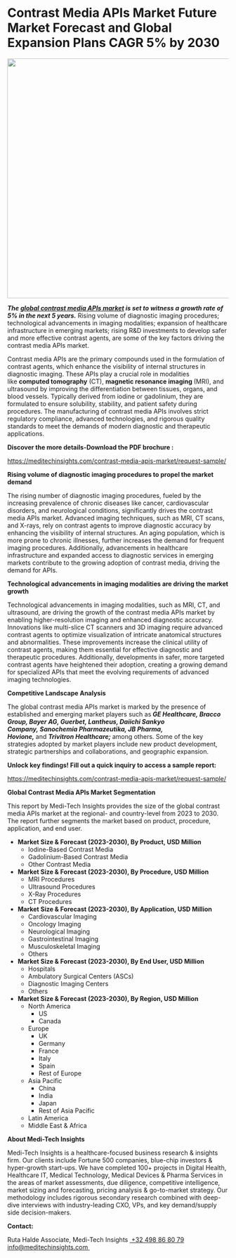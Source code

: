 <H1> Contrast Media APIs Market Future Market Forecast and Global Expansion Plans CAGR 5% by 2030  </H1>
<img class="alignnone size-full wp-image-1467" src="http://dailyinvestorhub.com/wp-content/uploads/2025/03/Contrast-Media-APIs-Market.png" alt="" width="907" height="546" />

<strong><em>The </em></strong><a href="https://meditechinsights.com/contrast-media-apis-market/"><strong><em>global contrast media APIs market</em></strong></a><strong><em> is set to witness a growth rate of 5% in the next 5 years.</em></strong> Rising volume of diagnostic imaging procedures; technological advancements in imaging modalities; expansion of healthcare infrastructure in emerging markets; rising R&amp;D investments to develop safer and more effective contrast agents, are some of the key factors driving the contrast media APIs market.

Contrast media APIs are the primary compounds used in the formulation of contrast agents, which enhance the visibility of internal structures in diagnostic imaging. These APIs play a crucial role in modalities like <strong>computed tomography</strong> (CT), <strong>magnetic resonance imaging </strong>(MRI), and ultrasound by improving the differentiation between tissues, organs, and blood vessels. Typically derived from iodine or gadolinium, they are formulated to ensure solubility, stability, and patient safety during procedures. The manufacturing of contrast media APIs involves strict regulatory compliance, advanced technologies, and rigorous quality standards to meet the demands of modern diagnostic and therapeutic applications.

<strong>Discover the more details-Download the PDF brochure :</strong>

<a href="https://meditechinsights.com/contrast-media-apis-market/request-sample/">https://meditechinsights.com/contrast-media-apis-market/request-sample/</a>

<strong>Rising volume of diagnostic imaging procedures to propel the market demand</strong>

The rising number of diagnostic imaging procedures, fueled by the increasing prevalence of chronic diseases like cancer, cardiovascular disorders, and neurological conditions, significantly drives the contrast media APIs market. Advanced imaging techniques, such as MRI, CT scans, and X-rays, rely on contrast agents to improve diagnostic accuracy by enhancing the visibility of internal structures. An aging population, which is more prone to chronic illnesses, further increases the demand for frequent imaging procedures. Additionally, advancements in healthcare infrastructure and expanded access to diagnostic services in emerging markets contribute to the growing adoption of contrast media, driving the demand for APIs.

<strong>Technological advancements in imaging modalities are driving the market growth</strong>

Technological advancements in imaging modalities, such as MRI, CT, and ultrasound, are driving the growth of the contrast media APIs market by enabling higher-resolution imaging and enhanced diagnostic accuracy. Innovations like multi-slice CT scanners and 3D imaging require advanced contrast agents to optimize visualization of intricate anatomical structures and abnormalities. These improvements increase the clinical utility of contrast agents, making them essential for effective diagnostic and therapeutic procedures. Additionally, developments in safer, more targeted contrast agents have heightened their adoption, creating a growing demand for specialized APIs that meet the evolving requirements of advanced imaging technologies.

<strong>Competitive Landscape Analysis</strong>

The global contrast media APIs market is marked by the presence of established and emerging market players such as<strong><em> GE Healthcare, Bracco Group, Bayer AG, Guerbet, Lantheus, Daiichi Sankyo Company, Sanochemia Pharmazeutika, JB Pharma, Hovione, </em></strong>and <strong><em>Trivitron Healthcare; </em></strong>among others. Some of the key strategies adopted by market players include new product development, strategic partnerships and collaborations, and geographic expansion.

<strong>Unlock key findings! Fill out a quick inquiry to access a sample report: </strong>

<a href="https://meditechinsights.com/contrast-media-apis-market/request-sample/">https://meditechinsights.com/contrast-media-apis-market/request-sample/</a>

<strong>Global Contrast Media APIs Market Segmentation</strong>

This report by Medi-Tech Insights provides the size of the global contrast media APIs market at the regional- and country-level from 2023 to 2030. The report further segments the market based on product, procedure, application, and end user.
<ul>
 	<li><strong>Market Size &amp; Forecast (2023-2030), By Product, USD Million</strong>
<ul>
 	<li>Iodine-Based Contrast Media</li>
 	<li>Gadolinium-Based Contrast Media</li>
 	<li>Other Contrast Media</li>
</ul>
</li>
 	<li><strong>Market Size &amp; Forecast (2023-2030), By Procedure, USD Million</strong>
<ul>
 	<li>MRI Procedures</li>
 	<li>Ultrasound Procedures</li>
 	<li>X-Ray Procedures</li>
 	<li>CT Procedures</li>
</ul>
</li>
 	<li><strong>Market Size &amp; Forecast (2023-2030), By Application, USD Million</strong>
<ul>
 	<li>Cardiovascular Imaging</li>
 	<li>Oncology Imaging</li>
 	<li>Neurological Imaging</li>
 	<li>Gastrointestinal Imaging</li>
 	<li>Musculoskeletal Imaging</li>
 	<li>Others</li>
</ul>
</li>
 	<li><strong>Market Size &amp; Forecast (2023-2030), By End User, USD Million</strong>
<ul>
 	<li>Hospitals</li>
 	<li>Ambulatory Surgical Centers (ASCs)</li>
 	<li>Diagnostic Imaging Centers</li>
 	<li>Others</li>
</ul>
</li>
 	<li><strong>Market Size &amp; Forecast (2023-2030), By Region, USD Million</strong>
<ul>
 	<li>North America
<ul>
 	<li>US</li>
 	<li>Canada</li>
</ul>
</li>
 	<li>Europe
<ul>
 	<li>UK</li>
 	<li>Germany</li>
 	<li>France</li>
 	<li>Italy</li>
 	<li>Spain</li>
 	<li>Rest of Europe</li>
</ul>
</li>
 	<li>Asia Pacific
<ul>
 	<li>China</li>
 	<li>India</li>
 	<li>Japan</li>
 	<li>Rest of Asia Pacific</li>
</ul>
</li>
 	<li>Latin America</li>
 	<li>Middle East &amp; Africa</li>
</ul>
</li>
</ul>
<strong>About Medi-Tech Insights</strong>

Medi-Tech Insights is a healthcare-focused business research &amp; insights firm. Our clients include Fortune 500 companies, blue-chip investors &amp; hyper-growth start-ups. We have completed 100+ projects in Digital Health, Healthcare IT, Medical Technology, Medical Devices &amp; Pharma Services in the areas of market assessments, due diligence, competitive intelligence, market sizing and forecasting, pricing analysis &amp; go-to-market strategy. Our methodology includes rigorous secondary research combined with deep-dive interviews with industry-leading CXO, VPs, and key demand/supply side decision-makers.

<strong>Contact:</strong>

Ruta Halde
Associate, Medi-Tech Insights
<u> +32 498 86 80 79
</u><a href="mailto:info@meditechinsights.com">info@meditechinsights.com</a><u> </u>
